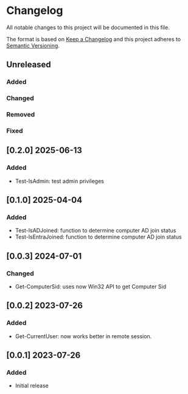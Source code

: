 ﻿# Changelog

All notable changes to this project will be documented in this file.

The format is based on [Keep a Changelog](http://keepachangelog.com/en/1.0.0/)
and this project adheres to [Semantic Versioning](http://semver.org/spec/v2.0.0.html).

## Unreleased

### Added

### Changed

### Removed

### Fixed

## [0.2.0] 2025-06-13

### Added

- Test-IsAdmin: test admin privileges

## [0.1.0] 2025-04-04

### Added

- Test-IsADJoined: function to determine computer AD join status
- Test-IsEntraJoined: function to determine computer AD join status

## [0.0.3] 2024-07-01

### Changed

- Get-ComputerSid: uses now Win32 API to get Computer Sid

## [0.0.2] 2023-07-26

### Added

- Get-CurrentUser: now works better in remote session.

## [0.0.1] 2023-07-26

### Added

- Initial release
